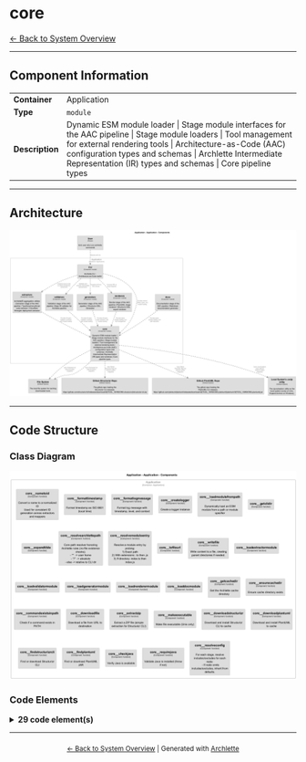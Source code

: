 # core

[← Back to System Overview](./README.md)

---

## Component Information

<table>
<tbody>
<tr>
<td><strong>Container</strong></td>
<td>Application</td>
</tr>
<tr>
<td><strong>Type</strong></td>
<td><code>module</code></td>
</tr>
<tr>
<td><strong>Description</strong></td>
<td>Dynamic ESM module loader | Stage module interfaces for the AAC pipeline | Stage module loaders | Tool management for external rendering tools | Architecture-as-Code (AAC) configuration types and schemas | Archlette Intermediate Representation (IR) types and schemas | Core pipeline types</td>
</tr>
</tbody>
</table>

---

## Architecture

![Component Diagram](./diagrams/structurizr-Components_Application.png)

---

## Code Structure

### Class Diagram

![Class Diagram](./diagrams/structurizr-Classes_default_container__core.png)

### Code Elements

<details>
<summary><strong>29 code element(s)</strong></summary>



#### Functions

##### `core__nameToId()`

Convert a name to a normalized ID
Used for consistent ID generation across extractors and mappers

<table>
<tbody>
<tr>
<td><strong>Type</strong></td>
<td><code>function</code></td>
</tr>
<tr>
<td><strong>Visibility</strong></td>
<td><code>public</code></td>
</tr>
<tr>
<td><strong>Returns</strong></td>
<td><code>string</code> — Normalized ID (lowercase, hyphenated, alphanumeric)</td>
</tr>
<tr>
<td><strong>Location</strong></td>
<td><code>C:/Users/chris/git/archlette/src/core/constants.ts:56</code></td>
</tr>
</tbody>
</table>

**Parameters:**

- `name`: <code>string</code> — - The name to convert (component, actor, etc.)
**Examples:**
```typescript

```

---
##### `core__formatTimestamp()`

Format timestamp as ISO 8601 (local time)

<table>
<tbody>
<tr>
<td><strong>Type</strong></td>
<td><code>function</code></td>
</tr>
<tr>
<td><strong>Visibility</strong></td>
<td><code>private</code></td>
</tr>
<tr>
<td><strong>Returns</strong></td>
<td><code>string</code></td>
</tr>
<tr>
<td><strong>Location</strong></td>
<td><code>C:/Users/chris/git/archlette/src/core/logger.ts:84</code></td>
</tr>
</tbody>
</table>



---
##### `core__formatLogMessage()`

Format log message with timestamp, level, and context

<table>
<tbody>
<tr>
<td><strong>Type</strong></td>
<td><code>function</code></td>
</tr>
<tr>
<td><strong>Visibility</strong></td>
<td><code>private</code></td>
</tr>
<tr>
<td><strong>Returns</strong></td>
<td><code>string</code></td>
</tr>
<tr>
<td><strong>Location</strong></td>
<td><code>C:/Users/chris/git/archlette/src/core/logger.ts:100</code></td>
</tr>
</tbody>
</table>

**Parameters:**

- `level`: <code>import("C:/Users/chris/git/archlette/src/core/logger").LogLevel</code>- `message`: <code>string</code>- `context`: <code>string</code>- `useColor`: <code>boolean</code>

---
##### `core__createLogger()`

Create a logger instance

<table>
<tbody>
<tr>
<td><strong>Type</strong></td>
<td><code>function</code></td>
</tr>
<tr>
<td><strong>Visibility</strong></td>
<td><code>public</code></td>
</tr>
<tr>
<td><strong>Returns</strong></td>
<td><code>import("C:/Users/chris/git/archlette/src/core/logger").Logger</code> — Logger instance</td>
</tr>
<tr>
<td><strong>Location</strong></td>
<td><code>C:/Users/chris/git/archlette/src/core/logger.ts:133</code></td>
</tr>
</tbody>
</table>

**Parameters:**

- `options`: <code>import("C:/Users/chris/git/archlette/src/core/logger").LoggerOptions</code> — - Logger configuration
**Examples:**
```typescript

```

---
##### `core__loadModuleFromPath()`

Dynamically load an ESM module from a path or module specifier

<table>
<tbody>
<tr>
<td><strong>Type</strong></td>
<td><code>function</code></td>
</tr>
<tr>
<td><strong>Visibility</strong></td>
<td><code>public</code></td>
</tr>
<tr>
<td><strong>Async</strong></td>
<td>Yes</td>
</tr>
<tr>
<td><strong>Returns</strong></td>
<td><code>Promise<import("C:/Users/chris/git/archlette/src/core/module-loader").LoadedModule<T>></code> — Promise resolving to loaded module with metadata</td>
</tr>
<tr>
<td><strong>Location</strong></td>
<td><code>C:/Users/chris/git/archlette/src/core/module-loader.ts:62</code></td>
</tr>
</tbody>
</table>

**Parameters:**

- `spec`: <code>string</code> — - Module specifier (relative path, absolute path, or ~/ path)- `exts`: <code>(".ts" | ".js")[]</code> — - File extensions to probe (in order of preference)
**Examples:**
```typescript

```

---
##### `core__getCliDir()`


<table>
<tbody>
<tr>
<td><strong>Type</strong></td>
<td><code>function</code></td>
</tr>
<tr>
<td><strong>Visibility</strong></td>
<td><code>public</code></td>
</tr>
<tr>
<td><strong>Returns</strong></td>
<td><code>string</code></td>
</tr>
<tr>
<td><strong>Location</strong></td>
<td><code>C:/Users/chris/git/archlette/src/core/path-resolver.ts:14</code></td>
</tr>
</tbody>
</table>



---
##### `core__expandTilde()`


<table>
<tbody>
<tr>
<td><strong>Type</strong></td>
<td><code>function</code></td>
</tr>
<tr>
<td><strong>Visibility</strong></td>
<td><code>public</code></td>
</tr>
<tr>
<td><strong>Returns</strong></td>
<td><code>string</code></td>
</tr>
<tr>
<td><strong>Location</strong></td>
<td><code>C:/Users/chris/git/archlette/src/core/path-resolver.ts:21</code></td>
</tr>
</tbody>
</table>

**Parameters:**

- `p`: <code>string</code>- `homeDir`: <code>string</code>

---
##### `core__resolveArchlettePath()`

Core path resolver honoring Archlette rules (no file existence checks).
- "~"  -> user home
- "/"  -> absolute
- else -> relative to CLI dir

<table>
<tbody>
<tr>
<td><strong>Type</strong></td>
<td><code>function</code></td>
</tr>
<tr>
<td><strong>Visibility</strong></td>
<td><code>public</code></td>
</tr>
<tr>
<td><strong>Returns</strong></td>
<td><code>string</code></td>
</tr>
<tr>
<td><strong>Location</strong></td>
<td><code>C:/Users/chris/git/archlette/src/core/path-resolver.ts:39</code></td>
</tr>
</tbody>
</table>

**Parameters:**

- `input`: <code>string</code>- `opts`: <code>{ cliDir: string; }</code>

---
##### `core__resolveModuleEntry()`

Resolve a module entry by probing:
1) Exact path
2) With extensions: .ts then .js
3) If directory: index.ts then index.js

<table>
<tbody>
<tr>
<td><strong>Type</strong></td>
<td><code>function</code></td>
</tr>
<tr>
<td><strong>Visibility</strong></td>
<td><code>public</code></td>
</tr>
<tr>
<td><strong>Returns</strong></td>
<td><code>string</code></td>
</tr>
<tr>
<td><strong>Location</strong></td>
<td><code>C:/Users/chris/git/archlette/src/core/path-resolver.ts:61</code></td>
</tr>
</tbody>
</table>

**Parameters:**

- `input`: <code>string</code>- `opts`: <code>{ cliDir: string; wantedExts?: (".ts" | ".js")[]; }</code>

---
##### `core__toFileUrl()`


<table>
<tbody>
<tr>
<td><strong>Type</strong></td>
<td><code>function</code></td>
</tr>
<tr>
<td><strong>Visibility</strong></td>
<td><code>public</code></td>
</tr>
<tr>
<td><strong>Returns</strong></td>
<td><code>string</code></td>
</tr>
<tr>
<td><strong>Location</strong></td>
<td><code>C:/Users/chris/git/archlette/src/core/path-resolver.ts:97</code></td>
</tr>
</tbody>
</table>

**Parameters:**

- `p`: <code>string</code>

---
##### `core__writeFile()`

Write content to a file, creating parent directories if needed.

<table>
<tbody>
<tr>
<td><strong>Type</strong></td>
<td><code>function</code></td>
</tr>
<tr>
<td><strong>Visibility</strong></td>
<td><code>public</code></td>
</tr>
<tr>
<td><strong>Returns</strong></td>
<td><code>void</code></td>
</tr>
<tr>
<td><strong>Location</strong></td>
<td><code>C:/Users/chris/git/archlette/src/core/path-resolver.ts:107</code></td>
</tr>
</tbody>
</table>

**Parameters:**

- `filename`: <code>string</code> — - Absolute path to the file- `content`: <code>string</code> — - Content to write

---
##### `core__loadExtractorModule()`


<table>
<tbody>
<tr>
<td><strong>Type</strong></td>
<td><code>function</code></td>
</tr>
<tr>
<td><strong>Visibility</strong></td>
<td><code>public</code></td>
</tr>
<tr>
<td><strong>Async</strong></td>
<td>Yes</td>
</tr>
<tr>
<td><strong>Returns</strong></td>
<td><code>Promise<{ entry: any; resolved: string; }></code></td>
</tr>
<tr>
<td><strong>Location</strong></td>
<td><code>C:/Users/chris/git/archlette/src/core/stage-module-loader.ts:13</code></td>
</tr>
</tbody>
</table>

**Parameters:**

- `modulePath`: <code>string</code>

---
##### `core__loadValidatorModule()`


<table>
<tbody>
<tr>
<td><strong>Type</strong></td>
<td><code>function</code></td>
</tr>
<tr>
<td><strong>Visibility</strong></td>
<td><code>public</code></td>
</tr>
<tr>
<td><strong>Async</strong></td>
<td>Yes</td>
</tr>
<tr>
<td><strong>Returns</strong></td>
<td><code>Promise<{ entry: any; resolved: string; }></code></td>
</tr>
<tr>
<td><strong>Location</strong></td>
<td><code>C:/Users/chris/git/archlette/src/core/stage-module-loader.ts:26</code></td>
</tr>
</tbody>
</table>

**Parameters:**

- `modulePath`: <code>string</code>

---
##### `core__loadGeneratorModule()`


<table>
<tbody>
<tr>
<td><strong>Type</strong></td>
<td><code>function</code></td>
</tr>
<tr>
<td><strong>Visibility</strong></td>
<td><code>public</code></td>
</tr>
<tr>
<td><strong>Async</strong></td>
<td>Yes</td>
</tr>
<tr>
<td><strong>Returns</strong></td>
<td><code>Promise<{ entry: any; resolved: string; }></code></td>
</tr>
<tr>
<td><strong>Location</strong></td>
<td><code>C:/Users/chris/git/archlette/src/core/stage-module-loader.ts:39</code></td>
</tr>
</tbody>
</table>

**Parameters:**

- `modulePath`: <code>string</code>

---
##### `core__loadRendererModule()`


<table>
<tbody>
<tr>
<td><strong>Type</strong></td>
<td><code>function</code></td>
</tr>
<tr>
<td><strong>Visibility</strong></td>
<td><code>public</code></td>
</tr>
<tr>
<td><strong>Async</strong></td>
<td>Yes</td>
</tr>
<tr>
<td><strong>Returns</strong></td>
<td><code>Promise<{ entry: any; resolved: string; }></code></td>
</tr>
<tr>
<td><strong>Location</strong></td>
<td><code>C:/Users/chris/git/archlette/src/core/stage-module-loader.ts:52</code></td>
</tr>
</tbody>
</table>

**Parameters:**

- `modulePath`: <code>string</code>

---
##### `core__loadDocModule()`


<table>
<tbody>
<tr>
<td><strong>Type</strong></td>
<td><code>function</code></td>
</tr>
<tr>
<td><strong>Visibility</strong></td>
<td><code>public</code></td>
</tr>
<tr>
<td><strong>Async</strong></td>
<td>Yes</td>
</tr>
<tr>
<td><strong>Returns</strong></td>
<td><code>Promise<{ entry: any; resolved: string; }></code></td>
</tr>
<tr>
<td><strong>Location</strong></td>
<td><code>C:/Users/chris/git/archlette/src/core/stage-module-loader.ts:65</code></td>
</tr>
</tbody>
</table>

**Parameters:**

- `modulePath`: <code>string</code>

---
##### `core__getCacheDir()`

Get the Archlette cache directory

<table>
<tbody>
<tr>
<td><strong>Type</strong></td>
<td><code>function</code></td>
</tr>
<tr>
<td><strong>Visibility</strong></td>
<td><code>public</code></td>
</tr>
<tr>
<td><strong>Returns</strong></td>
<td><code>string</code></td>
</tr>
<tr>
<td><strong>Location</strong></td>
<td><code>C:/Users/chris/git/archlette/src/core/tool-manager.ts:64</code></td>
</tr>
</tbody>
</table>



---
##### `core__ensureCacheDir()`

Ensure cache directory exists

<table>
<tbody>
<tr>
<td><strong>Type</strong></td>
<td><code>function</code></td>
</tr>
<tr>
<td><strong>Visibility</strong></td>
<td><code>private</code></td>
</tr>
<tr>
<td><strong>Returns</strong></td>
<td><code>string</code></td>
</tr>
<tr>
<td><strong>Location</strong></td>
<td><code>C:/Users/chris/git/archlette/src/core/tool-manager.ts:72</code></td>
</tr>
</tbody>
</table>



---
##### `core__commandExistsInPath()`

Check if a command exists in PATH

<table>
<tbody>
<tr>
<td><strong>Type</strong></td>
<td><code>function</code></td>
</tr>
<tr>
<td><strong>Visibility</strong></td>
<td><code>private</code></td>
</tr>
<tr>
<td><strong>Returns</strong></td>
<td><code>string</code></td>
</tr>
<tr>
<td><strong>Location</strong></td>
<td><code>C:/Users/chris/git/archlette/src/core/tool-manager.ts:83</code></td>
</tr>
</tbody>
</table>

**Parameters:**

- `command`: <code>string</code>

---
##### `core__downloadFile()`

Download a file from URL to destination

<table>
<tbody>
<tr>
<td><strong>Type</strong></td>
<td><code>function</code></td>
</tr>
<tr>
<td><strong>Visibility</strong></td>
<td><code>private</code></td>
</tr>
<tr>
<td><strong>Async</strong></td>
<td>Yes</td>
</tr>
<tr>
<td><strong>Returns</strong></td>
<td><code>Promise<void></code></td>
</tr>
<tr>
<td><strong>Location</strong></td>
<td><code>C:/Users/chris/git/archlette/src/core/tool-manager.ts:102</code></td>
</tr>
</tbody>
</table>

**Parameters:**

- `url`: <code>string</code>- `dest`: <code>string</code>- `log`: <code>import("C:/Users/chris/git/archlette/src/core/logger").Logger</code>

---
##### `core__extractZip()`

Extract a ZIP file (simple extraction for Structurizr CLI)

<table>
<tbody>
<tr>
<td><strong>Type</strong></td>
<td><code>function</code></td>
</tr>
<tr>
<td><strong>Visibility</strong></td>
<td><code>private</code></td>
</tr>
<tr>
<td><strong>Async</strong></td>
<td>Yes</td>
</tr>
<tr>
<td><strong>Returns</strong></td>
<td><code>Promise<void></code></td>
</tr>
<tr>
<td><strong>Location</strong></td>
<td><code>C:/Users/chris/git/archlette/src/core/tool-manager.ts:144</code></td>
</tr>
</tbody>
</table>

**Parameters:**

- `zipPath`: <code>string</code>- `destDir`: <code>string</code>- `log`: <code>import("C:/Users/chris/git/archlette/src/core/logger").Logger</code>

---
##### `core__makeExecutable()`

Make file executable (Unix only)

<table>
<tbody>
<tr>
<td><strong>Type</strong></td>
<td><code>function</code></td>
</tr>
<tr>
<td><strong>Visibility</strong></td>
<td><code>private</code></td>
</tr>
<tr>
<td><strong>Returns</strong></td>
<td><code>void</code></td>
</tr>
<tr>
<td><strong>Location</strong></td>
<td><code>C:/Users/chris/git/archlette/src/core/tool-manager.ts:171</code></td>
</tr>
</tbody>
</table>

**Parameters:**

- `filePath`: <code>string</code>

---
##### `core__downloadStructurizr()`

Download and install Structurizr CLI to cache

<table>
<tbody>
<tr>
<td><strong>Type</strong></td>
<td><code>function</code></td>
</tr>
<tr>
<td><strong>Visibility</strong></td>
<td><code>private</code></td>
</tr>
<tr>
<td><strong>Async</strong></td>
<td>Yes</td>
</tr>
<tr>
<td><strong>Returns</strong></td>
<td><code>Promise<string></code></td>
</tr>
<tr>
<td><strong>Location</strong></td>
<td><code>C:/Users/chris/git/archlette/src/core/tool-manager.ts:180</code></td>
</tr>
</tbody>
</table>

**Parameters:**

- `cacheDir`: <code>string</code>- `log`: <code>import("C:/Users/chris/git/archlette/src/core/logger").Logger</code>

---
##### `core__downloadPlantUML()`

Download and install PlantUML to cache

<table>
<tbody>
<tr>
<td><strong>Type</strong></td>
<td><code>function</code></td>
</tr>
<tr>
<td><strong>Visibility</strong></td>
<td><code>private</code></td>
</tr>
<tr>
<td><strong>Async</strong></td>
<td>Yes</td>
</tr>
<tr>
<td><strong>Returns</strong></td>
<td><code>Promise<string></code></td>
</tr>
<tr>
<td><strong>Location</strong></td>
<td><code>C:/Users/chris/git/archlette/src/core/tool-manager.ts:218</code></td>
</tr>
</tbody>
</table>

**Parameters:**

- `cacheDir`: <code>string</code>- `log`: <code>import("C:/Users/chris/git/archlette/src/core/logger").Logger</code>

---
##### `core__findStructurizrCLI()`

Find or download Structurizr CLI

<table>
<tbody>
<tr>
<td><strong>Type</strong></td>
<td><code>function</code></td>
</tr>
<tr>
<td><strong>Visibility</strong></td>
<td><code>public</code></td>
</tr>
<tr>
<td><strong>Async</strong></td>
<td>Yes</td>
</tr>
<tr>
<td><strong>Returns</strong></td>
<td><code>Promise<string></code> — Path to structurizr executable/script</td>
</tr>
<tr>
<td><strong>Location</strong></td>
<td><code>C:/Users/chris/git/archlette/src/core/tool-manager.ts:244</code></td>
</tr>
</tbody>
</table>

**Parameters:**

- `log`: <code>import("C:/Users/chris/git/archlette/src/core/logger").Logger</code> — - Optional logger

---
##### `core__findPlantUML()`

Find or download PlantUML JAR

<table>
<tbody>
<tr>
<td><strong>Type</strong></td>
<td><code>function</code></td>
</tr>
<tr>
<td><strong>Visibility</strong></td>
<td><code>public</code></td>
</tr>
<tr>
<td><strong>Async</strong></td>
<td>Yes</td>
</tr>
<tr>
<td><strong>Returns</strong></td>
<td><code>Promise<string></code> — Path to plantuml.jar</td>
</tr>
<tr>
<td><strong>Location</strong></td>
<td><code>C:/Users/chris/git/archlette/src/core/tool-manager.ts:284</code></td>
</tr>
</tbody>
</table>

**Parameters:**

- `log`: <code>import("C:/Users/chris/git/archlette/src/core/logger").Logger</code> — - Optional logger

---
##### `core__checkJava()`

Verify Java is available

<table>
<tbody>
<tr>
<td><strong>Type</strong></td>
<td><code>function</code></td>
</tr>
<tr>
<td><strong>Visibility</strong></td>
<td><code>public</code></td>
</tr>
<tr>
<td><strong>Returns</strong></td>
<td><code>string</code> — Java version string if available, null otherwise</td>
</tr>
<tr>
<td><strong>Location</strong></td>
<td><code>C:/Users/chris/git/archlette/src/core/tool-manager.ts:313</code></td>
</tr>
</tbody>
</table>



---
##### `core__requireJava()`

Validate Java is installed (throw if not)

<table>
<tbody>
<tr>
<td><strong>Type</strong></td>
<td><code>function</code></td>
</tr>
<tr>
<td><strong>Visibility</strong></td>
<td><code>public</code></td>
</tr>
<tr>
<td><strong>Returns</strong></td>
<td><code>void</code></td>
</tr>
<tr>
<td><strong>Location</strong></td>
<td><code>C:/Users/chris/git/archlette/src/core/tool-manager.ts:334</code></td>
</tr>
</tbody>
</table>



---
##### `core__resolveConfig()`

For each stage, resolve includes/excludes for each node:
  - If node omits includes/excludes, inherit from defaults.

<table>
<tbody>
<tr>
<td><strong>Type</strong></td>
<td><code>function</code></td>
</tr>
<tr>
<td><strong>Visibility</strong></td>
<td><code>public</code></td>
</tr>
<tr>
<td><strong>Returns</strong></td>
<td><code>import("C:/Users/chris/git/archlette/src/core/types-aac").ResolvedAACConfig</code></td>
</tr>
<tr>
<td><strong>Location</strong></td>
<td><code>C:/Users/chris/git/archlette/src/core/types-aac.ts:139</code></td>
</tr>
</tbody>
</table>

**Parameters:**

- `raw`: <code>unknown</code>

---

</details>

---

<div align="center">
<sub><a href="./README.md">← Back to System Overview</a> | Generated with <a href="https://github.com/architectlabs/archlette">Archlette</a></sub>
</div>
